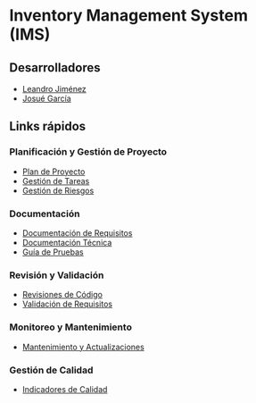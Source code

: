 # Inventory Management System (IMS)

## Desarrolladores

- [Leandro Jiménez](https://github.com/leandro-0)
- [Josué García](https://github.com/JosueGG04)

## Links rápidos

### Planificación y Gestión de Proyecto

- [Plan de Proyecto]()
- [Gestión de Tareas]()
- [Gestión de Riesgos](docs/risks-management/README.md)

### Documentación

- [Documentación de Requisitos](docs/requirements/README.md)
- [Documentación Técnica](docs/tech-docs/README.md)
- [Guía de Pruebas](docs/tests-docs/README.md)

### Revisión y Validación

- [Revisiones de Código](docs/code-revisions/README.md)
- [Validación de Requisitos](docs/code-revisions/README.md)

### Monitoreo y Mantenimiento

- [Mantenimiento y Actualizaciones](docs/maintenance/README.md)

### Gestión de Calidad

- [Indicadores de Calidad]()
